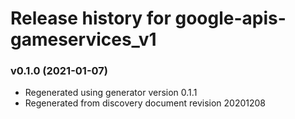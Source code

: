 # Release history for google-apis-gameservices_v1

### v0.1.0 (2021-01-07)

* Regenerated using generator version 0.1.1
* Regenerated from discovery document revision 20201208

